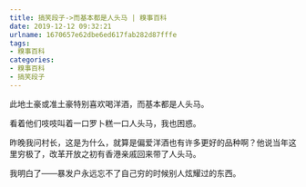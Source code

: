 ```yaml
---
title: 搞笑段子->而基本都是人头马 | 糗事百科
date: 2019-12-12 09:32:21
urlname: 1670657e62dbe6ed617fab282d87fffe
tags: 
- 糗事百科
categories:
- 糗事百科
- 搞笑段子
---
```

此地土豪或准土豪特别喜欢喝洋酒，而基本都是人头马。

看着他们吱吱叫着一口罗卜糕一口人头马，我也困惑。

昨晚我问村长，这是为什么，就算是偏爱洋酒也有许多更好的品种啊？他说当年这里穷极了，改革开放之初有香港亲戚回来带了人头马。

我明白了——暴发户永远忘不了自己穷的时候别人炫耀过的东西。



